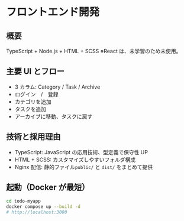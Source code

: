 # フロントエンド開発

## 概要

TypeScript + Node.js + HTML + SCSS
※React は、未学習のため未使用。

## 主要 UI とフロー

- 3 カラム: Category / Task / Archive
- ログイン　/　登録
- カテゴリを追加
- タスクを追加
- アーカイブに移動、タスクに戻す

## 技術と採用理由

- TypeScript: JavaScript の応用技術、型定義で保守性 UP
- HTML + SCSS: カスタマイズしやすいフォルダ構成
- Nginx 配信: 静的ファイル`public/` と `dist/` をまとめて提供

## 起動（Docker が最短）

```bash
cd todo-myapp
docker compose up --build -d
# http://localhost:3000
```

